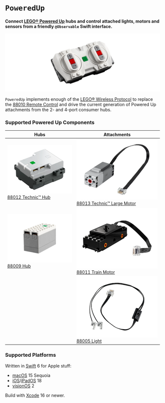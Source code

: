 # `PoweredUp`

__Connect [LEGO® Powered Up](https://www.lego.com/themes/powered-up) hubs and control attached lights, motors and sensors from a friendly `@Observable` Swift interface.__

[![LEGO® Powered Up 88010 Remote Control](docs/remote-control-88010.png)](https://www.lego.com/product/remote-control-88010)

`PoweredUp` implements enough of the [LEGO® Wireless Protocol](https://lego.github.io/lego-ble-wireless-protocol-docs) to replace the [88010 Remote Control](https://www.lego.com/product/remote-control-88010) and drive the current generation of Powered Up attachments from the 2- and 4-port consumer hubs.

### Supported Powered Up Components

| Hubs | Attachments |
| --- | --- |
| [![LEGO® Powered Up 88012 Technic™ Hub](docs/technic-hub-88012.png)  88012&nbsp;Technic™&nbsp;Hub](https://www.lego.com/product/technic-hub-88012) | [![LEGO® Powered Up 88013 Technic™ Large Motor](docs/technic-large-motor-88013.png) 88013&nbsp;Technic™&nbsp;Large&nbsp;Motor](https://www.lego.com/product/technic-large-motor-88013) |
| [![LEGO® Powered Up 88009 Hub](docs/hub-88009.png)  88009&nbsp;Hub](https://www.lego.com/product/hub-88009) | [![LEGO® Powered Up 88011 Train Motor](docs/train-motor-88011.png) 88011&nbsp;Train&nbsp;Motor](https://www.lego.com/product/train-motor-88011) |
| &nbsp; | [![LEGO® Powered Up 88005 Light](docs/light-88005.png) 88005&nbsp;Light](https://www.lego.com/product/light-88005) |

### Supported Platforms

Written in [Swift](https://developer.apple.com/documentation/swift) 6 for Apple stuff:

* [macOS](https://developer.apple.com/macos) 15 Sequoia
* [iOS](https://developer.apple.com/ios)/[iPadOS](https://developer.apple.com/ipad) 18
* [visionOS](https://developer.apple.com/visionos) 2

Build with [Xcode](https://developer.apple.com/xcode) 16 or newer.
